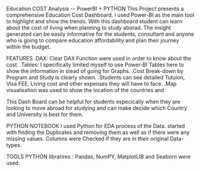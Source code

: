 Education COST Analysis -- PowerBI + PYTHON
This Project presents a comprehensive Education Cost Dashboard.
I used Power-BI as the main tool to highlight and show the trends. With this dashboard student can learn about the cost of living when planning to study aborad.
The insight generated can be easily informative for the students, consultant and anyone who is going to compare education affordability and plan their journey within the budget.

FEATURES
.DAX: Clear DAX Function were used in order to know about the cost.
.Tables: I specifically limited myself to use Power-BI Tables here to show the information in stead of going for Graphs.
.Cost Break-down by Program and Study is clearly shown.
.Students can see detailed Tutuion, Visa FEE, Living cost and other expenses they will have to face.
.Map visualisation was used to show the location of the countries and 

This Dash Board can be helpful for students especically when they are looking to move abroad for studying and can make decide which Country and University is best for them.

PYTHON NOTEBOOK
I used Python for EDA process of the Data. started with finding the Duplicates and removing them as well as if there were any missing values. Columns were Checked if they are in their original Data-types.

TOOLS
PYTHON librarires :
Pandas, NumPY, MatplotLIB and Seaborn were used.
